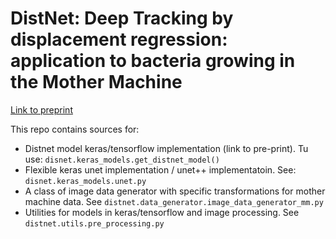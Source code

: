 # DistNet: Deep Tracking by displacement regression: application to bacteria growing in the __Mother Machine__

[Link to preprint](https://arxiv.org/abs/2003.07790)

This repo contains sources for:
- Distnet model keras/tensorflow implementation (link to pre-print). Tu use: `disnet.keras_models.get_distnet_model()`
- Flexible keras unet implementation / unet++ implementatoin. See: `disnet.keras_models.unet.py`
- A class of image data generator with specific transformations for mother machine data. See `distnet.data_generator.image_data_generator_mm.py`
- Utilities for models in keras/tensorflow and image processing. See `distnet.utils.pre_processing.py`
